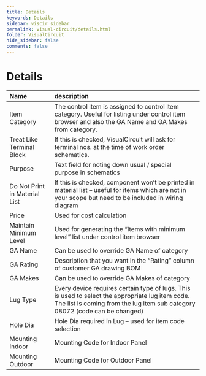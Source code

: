 ```yaml
---
title: Details
keywords: Details
sidebar: viscir_sidebar
permalink: visual-circuit/details.html
folder: VisualCircuit
hide_sidebar: false
comments: false
---
```


# Details


|Name|description|
|:---|:----------|
|Item Category|The control item is assigned to control item category. Useful for listing under control item browser and also the GA Name and GA Makes from category.|
|Treat Like Terminal Block|If this is checked, VisualCircuit will ask for terminal nos. at the time of work order schematics.|
|Purpose|Text field for noting down usual / special purpose in schematics|
|Do Not Print in Material List|If this is checked, component won’t be printed in material list – useful for items which are not in your scope but need to be included in wiring diagram|
|Price|Used for cost calculation|
|Maintain Minimum Level|Used for generating the “Items with minimum level” list under control item browser|
|GA Name|Can be used to override GA Name of category|
|GA Rating|Description that you want in the “Rating” column of customer GA drawing BOM|
|GA Makes|Can be used to override GA Makes of category|
|Lug Type|Every device requires certain type of lugs. This is used to select the appropriate lug item code. The list is coming from the lug item sub category 08072 (code can be changed)|
|Hole Dia|Hole Dia required in Lug – used for item code selection|
|Mounting Indoor|Mounting Code for Indoor Panel|
|Mounting Outdoor|Mounting Code for Outdoor Panel|
